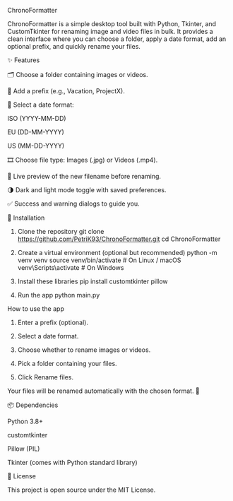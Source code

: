 ChronoFormatter

ChronoFormatter is a simple desktop tool built with Python, Tkinter, and CustomTkinter for renaming image and video files in bulk.
It provides a clean interface where you can choose a folder, apply a date format, add an optional prefix, and quickly rename your files.

✨ Features

🗂 Choose a folder containing images or videos.

📝 Add a prefix (e.g., Vacation, ProjectX).

📅 Select a date format:

ISO (YYYY-MM-DD)

EU (DD-MM-YYYY)

US (MM-DD-YYYY)

🎞 Choose file type: Images (.jpg) or Videos (.mp4).

👀 Live preview of the new filename before renaming.

🌗 Dark and light mode toggle with saved preferences.

✅ Success and warning dialogs to guide you.

🚀 Installation

1. Clone the repository
   git clone https://github.com/PetriK93/ChronoFormatter.git
   cd ChronoFormatter

2. Create a virtual environment (optional but recommended)
   python -m venv venv
   source venv/bin/activate # On Linux / macOS
   venv\Scripts\activate # On Windows

3. Install these libraries
   pip install customtkinter pillow

4. Run the app
   python main.py

How to use the app

1. Enter a prefix (optional).

2. Select a date format.

3. Choose whether to rename images or videos.

4. Pick a folder containing your files.

5. Click Rename files.

Your files will be renamed automatically with the chosen format. 🎉

📦 Dependencies

Python 3.8+

customtkinter

Pillow (PIL)

Tkinter (comes with Python standard library)

📝 License

This project is open source under the MIT License.
